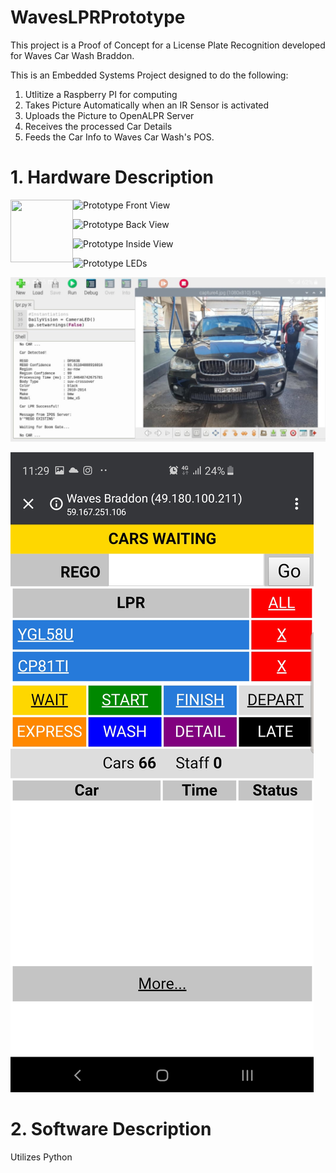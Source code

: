 # WavesLPRPrototype 

This project is a Proof of Concept for a License Plate Recognition developed for Waves Car Wash Braddon. 

This is an Embedded Systems Project designed to do the following:

1) Utlitize a Raspberry PI for computing
2) Takes Picture Automatically when an IR Sensor is activated
3) Uploads the Picture to OpenALPR Server 
4) Receives the processed Car Details
5) Feeds the Car Info to Waves Car Wash's POS. 

# 1. Hardware Description

![Prototype Front View](/images/prototypeFV.jpg)
<img align="left" width="100" height="100" src="/images/prototypeFV.jpg">


![Prototype Back View](/images/prototypeBV.jpg)

![Prototype Inside View](/images/prototypeIV.jpg)

![Prototype LEDs](/images/prototypeLEDs.jpg)

![Output PI](/images/outputPI.jpg)

![Output POS](/images/outputPOS.jpg)

# 2. Software Description
Utilizes Python
